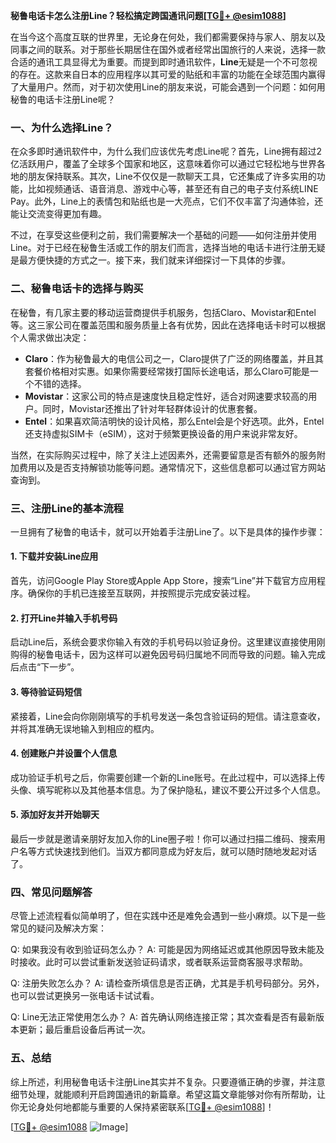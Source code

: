 **秘鲁电话卡怎么注册Line？轻松搞定跨国通讯问题[[TG💪+ @esim1088](https://t.me/s/esim1088)]**

在当今这个高度互联的世界里，无论身在何处，我们都需要保持与家人、朋友以及同事之间的联系。对于那些长期居住在国外或者经常出国旅行的人来说，选择一款合适的通讯工具显得尤为重要。而提到即时通讯软件，**Line**无疑是一个不可忽视的存在。这款来自日本的应用程序以其可爱的贴纸和丰富的功能在全球范围内赢得了大量用户。然而，对于初次使用Line的朋友来说，可能会遇到一个问题：如何用秘鲁的电话卡注册Line呢？

### 一、为什么选择Line？

在众多即时通讯软件中，为什么我们应该优先考虑Line呢？首先，Line拥有超过2亿活跃用户，覆盖了全球多个国家和地区，这意味着你可以通过它轻松地与世界各地的朋友保持联系。其次，Line不仅仅是一款聊天工具，它还集成了许多实用的功能，比如视频通话、语音消息、游戏中心等，甚至还有自己的电子支付系统LINE Pay。此外，Line上的表情包和贴纸也是一大亮点，它们不仅丰富了沟通体验，还能让交流变得更加有趣。

不过，在享受这些便利之前，我们需要解决一个基础的问题——如何注册并使用Line。对于已经在秘鲁生活或工作的朋友们而言，选择当地的电话卡进行注册无疑是最方便快捷的方式之一。接下来，我们就来详细探讨一下具体的步骤。

### 二、秘鲁电话卡的选择与购买

在秘鲁，有几家主要的移动运营商提供手机服务，包括Claro、Movistar和Entel等。这三家公司在覆盖范围和服务质量上各有优势，因此在选择电话卡时可以根据个人需求做出决定：

- **Claro**：作为秘鲁最大的电信公司之一，Claro提供了广泛的网络覆盖，并且其套餐价格相对实惠。如果你需要经常拨打国际长途电话，那么Claro可能是一个不错的选择。
- **Movistar**：这家公司的特点是速度快且稳定性好，适合对网速要求较高的用户。同时，Movistar还推出了针对年轻群体设计的优惠套餐。
- **Entel**：如果喜欢简洁明快的设计风格，那么Entel会是个好选项。此外，Entel还支持虚拟SIM卡（eSIM），这对于频繁更换设备的用户来说非常友好。

当然，在实际购买过程中，除了关注上述因素外，还需要留意是否有额外的服务附加费用以及是否支持解锁功能等问题。通常情况下，这些信息都可以通过官方网站查询到。

### 三、注册Line的基本流程

一旦拥有了秘鲁的电话卡，就可以开始着手注册Line了。以下是具体的操作步骤：

#### 1. 下载并安装Line应用
首先，访问Google Play Store或Apple App Store，搜索“Line”并下载官方应用程序。确保你的手机已连接至互联网，并按照提示完成安装过程。

#### 2. 打开Line并输入手机号码
启动Line后，系统会要求你输入有效的手机号码以验证身份。这里建议直接使用刚购得的秘鲁电话卡，因为这样可以避免因号码归属地不同而导致的问题。输入完成后点击“下一步”。

#### 3. 等待验证码短信
紧接着，Line会向你刚刚填写的手机号发送一条包含验证码的短信。请注意查收，并将其准确无误地输入到相应的框内。

#### 4. 创建账户并设置个人信息
成功验证手机号之后，你需要创建一个新的Line账号。在此过程中，可以选择上传头像、填写昵称以及其他基本信息。为了保护隐私，建议不要公开过多个人信息。

#### 5. 添加好友并开始聊天
最后一步就是邀请亲朋好友加入你的Line圈子啦！你可以通过扫描二维码、搜索用户名等方式快速找到他们。当双方都同意成为好友后，就可以随时随地发起对话了。

### 四、常见问题解答

尽管上述流程看似简单明了，但在实践中还是难免会遇到一些小麻烦。以下是一些常见的疑问及解决方案：

Q: 如果我没有收到验证码怎么办？
A: 可能是因为网络延迟或其他原因导致未能及时接收。此时可以尝试重新发送验证码请求，或者联系运营商客服寻求帮助。

Q: 注册失败怎么办？
A: 请检查所填信息是否正确，尤其是手机号码部分。另外，也可以尝试更换另一张电话卡试试看。

Q: Line无法正常使用怎么办？
A: 首先确认网络连接正常；其次查看是否有最新版本更新；最后重启设备后再试一次。

### 五、总结

综上所述，利用秘鲁电话卡注册Line其实并不复杂。只要遵循正确的步骤，并注意细节处理，就能顺利开启跨国通讯的新篇章。希望这篇文章能够对你有所帮助，让你无论身处何地都能与重要的人保持紧密联系[[TG💪+ @esim1088](https://t.me/s/esim1088)]！

[[TG💪+ @esim1088](https://t.me/s/esim1088) ![Image](https://i.postimg.cc/4NQfJmqS/Snipaste-2025-05-13-00-14-12.png)]